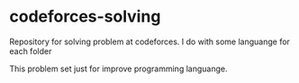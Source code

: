 # codeforces-solving
Repository for solving problem at codeforces. I do with some languange for each folder

This problem set just for improve programming languange.

